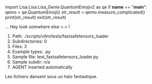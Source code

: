 
import Lisa.Lisa.Lisa_Genie.QuantumEmojiv2 as qe
if __name__ == "__main__":
  qemo = qe.QuantumEmoji()
  str_result = qemo.measure_complicated()
  print(str_result)
  exit(str_result)

... Hey look somwhere else >.< !

1. Path: ./scripts/vllm/tests/fastsafetensors_loader
2. Subdirectories: 0
3. Files: 3
4. Example types: .py
5. Sample file: test_fastsafetensors_loader.py
6. Sample subdir: n/a
7. AGENT inserted automatically

Les fichiers dansent sous un halo fantastique.
